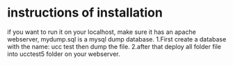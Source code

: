 # instructions of installation
if you want to run it on your localhost, make sure it has an apache webserver, mydump.sql is a mysql dump database.
1.First create a database with the name: ucc test then dump the file.
2.after that deploy all folder file into ucctest5 folder on your webserver.

